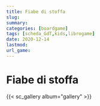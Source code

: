 ```yaml
---
title: Fiabe di stoffa
slug: 
summary: 
categories: [boardgame]
tags: [scheda_GdT,kids,librogame]
date: 2020-12-14
lastmod: 
url_game: 
---
```

# Fiabe di stoffa

{{< sc_gallery album="gallery" >}}